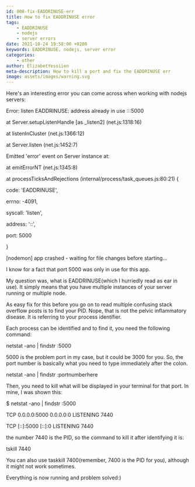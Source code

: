 ```yaml
---
id: 008-fix-EADDRINUSE-err
title: How to fix EADDRINUSE error
tags: 
    - EADDRINUSE
    - nodejs
    - server errors
date: 2021-10-24 19:58:00 +0200 
keywords: EADDRINUSE, nodejs, server error
categories: 
    - other
author: ElizabetYessiien
meta-description: How to kill a port and fix the EADDRINUSE err
image: assets/images/warning.svg
---
```


Here's an interesting error you can come across when working with nodejs servers:

Error: listen EADDRINUSE: address already in use :::5000

at Server.setupListenHandle [as \_listen2] (net.js:1318:16)

at listenInCluster (net.js:1366:12)

at Server.listen (net.js:1452:7)

Emitted 'error' event on Server instance at:

at emitErrorNT (net.js:1345:8)

at processTicksAndRejections (internal/process/task\_queues.js:80:21) {

code: 'EADDRINUSE',

errno: -4091,

syscall: 'listen',

address: '::',

port: 5000

}

[nodemon] app crashed - waiting for file changes before starting...

I know for a fact that port 5000 was only in use for this app.

My question was, what is EADDRINUSE(which I hurriedly read as ear in use). It simply means that you have multiple instances of your server running or multiple node.

As easy fix for this before you go on to read multiple confusing stack overflow posts is to find your PID. Nope, that is not the pelvic inflammatory disease. It is referring to your process identifier.

Each process can be identified and to find it, you need the following command:

netstat -ano | findstr :5000

5000 is the problem port in my case, but it could be 3000 for you. So, the port number is basically what you need to type immediately after the colon.

netstat -ano | findstr :portnumberhere

Then, you need to kill what will be displayed in your terminal for that port. In mine, I was shown this:

$ netstat -ano | findstr :5000

TCP 0.0.0.0:5000 0.0.0.0:0 LISTENING 7440

TCP [::]:5000 [::]:0 LISTENING 7440

the number 7440 is the PID, so the command to kill it after identifying it is:

tskill 7440

You can also use taskkill 7400(remember, 7400 is the PID for you), although it might not work sometimes.

Everything is now running and problem solved:)
